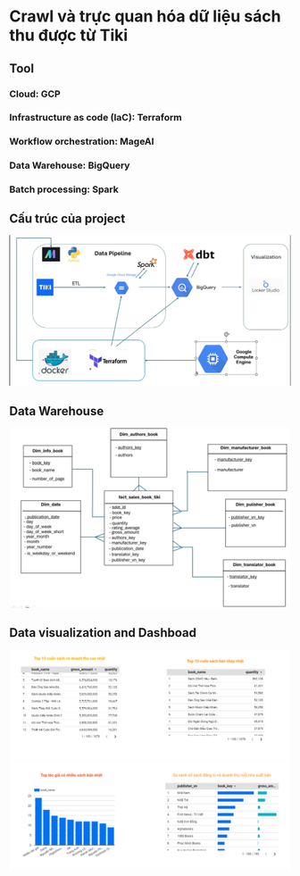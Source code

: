# Crawl và trực quan hóa dữ liệu sách thu được từ Tiki

## Tool

### Cloud: GCP

### Infrastructure as code (IaC): Terraform

### Workflow orchestration: MageAI

### Data Warehouse: BigQuery

### Batch processing: Spark

## Cấu trúc của project

<img src="./image/pipeline.png">

## Data Warehouse

<img src="./image/start_schema.png">

## Data visualization and Dashboad

<img src="./image/dashboad1.png">
<img src="./image/dashboad2.png">

